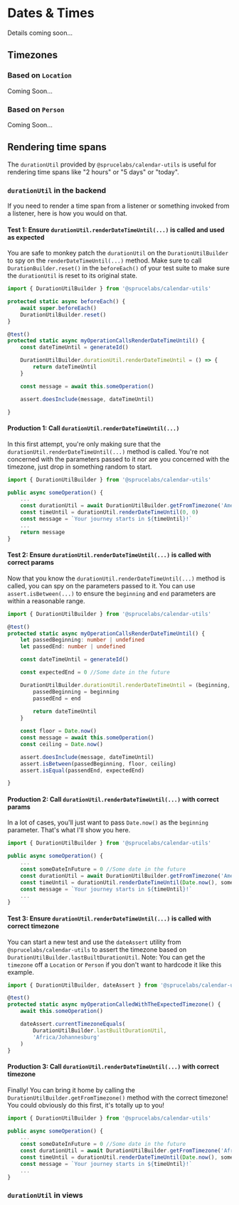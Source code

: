# Dates & Times

Details coming soon...

## Timezones

### Based on `Location`

Coming Soon...

### Based on `Person`

Coming Soon...

## Rendering time spans

The `durationUtil` provided by `@sprucelabs/calendar-utils` is useful for rendering time spans like "2 hours" or "5 days" or "today".

### `durationUtil` in the backend

If you need to render a time span from a listener or something invoked from a listener, here is how you would on that.

#### Test 1: Ensure `durationUtil.renderDateTimeUntil(...)` is called and used as expected

You are safe to monkey patch the `durationUtil` on the `DurationUtilBuilder` to spy on the `renderDateTimeUntil(...)` method. Make sure to call `DurationBuilder.reset()` in the `beforeEach()` of your test suite to make sure the `durationUtil` is reset to its original state.

```ts
import { DurationUtilBuilder } from '@sprucelabs/calendar-utils'

protected static async beforeEach() {
    await super.beforeEach()
    DurationUtilBuilder.reset()
}

@test()
protected static async myOperationCallsRenderDateTimeUntil() {
    const dateTimeUntil = generateId()

    DurationUtilBuilder.durationUtil.renderDateTimeUntil = () => {
        return dateTimeUntil
    }

    const message = await this.someOperation()

    assert.doesInclude(message, dateTimeUntil)

}
```

#### Production 1: Call `durationUtil.renderDateTimeUntil(...)`

In this first attempt, you're only making sure that the `durationUtil.renderDateTimeUntil(...)` method is called. You're not concerned with the parameters passed to it nor are you concerned with the timezone, just drop in something random to start.

```ts
import { DurationUtilBuilder } from '@sprucelabs/calendar-utils'

public async someOperation() {
    ...
    const durationUtil = await DurationUtilBuilder.getFromTimezone('America/Denver')
    const timeUntil = durationUtil.renderDateTimeUntil(0, 0)
    const message = `Your journey starts in ${timeUntil}!`
    ...
    return message
}
```

#### Test 2: Ensure `durationUtil.renderDateTimeUntil(...)` is called with correct params

Now that you know the `durationUtil.renderDateTimeUntil(...)` method is called, you can spy on the parameters passed to it. You can use `assert.isBetween(...)` to ensure the `beginning` and `end` parameters are within a reasonable range.

```ts
import { DurationUtilBuilder } from '@sprucelabs/calendar-utils'

@test()
protected static async myOperationCallsRenderDateTimeUntil() {
    let passedBeginning: number | undefined
    let passedEnd: number | undefined

    const dateTimeUntil = generateId()

    const expectedEnd = 0 //Some date in the future

    DurationUtilBuilder.durationUtil.renderDateTimeUntil = (beginning, end) => {
        passedBeginning = beginning
        passedEnd = end
        
        return dateTimeUntil
    }

    const floor = Date.now()
    const message = await this.someOperation()
    const ceiling = Date.now()

    assert.doesInclude(message, dateTimeUntil)
    assert.isBetween(passedBeginning, floor, ceiling)
    assert.isEqual(passendEnd, expectedEnd)

}
```

#### Production 2: Call `durationUtil.renderDateTimeUntil(...)` with correct params

In a lot of cases, you'll just want to pass `Date.now()` as the `beginning` parameter. That's what I'll show you here.

```ts
import { DurationUtilBuilder } from '@sprucelabs/calendar-utils'

public async someOperation() {
    ...
    const someDateInFuture = 0 //Some date in the future
    const durationUtil = await DurationUtilBuilder.getFromTimezone('America/Denver')
    const timeUntil = durationUtil.renderDateTimeUntil(Date.now(), someDateInFuture)
    const message = `Your journey starts in ${timeUntil}!`
    ...
}
```

#### Test 3: Ensure `durationUtil.renderDateTimeUntil(...)` is called with correct timezone

You can start a new test and use the `dateAssert` utility from `@sprucelabs/calendar-utils` to assert the timezone based on `DurationUtilBuilder.lastBuiltDurationUtil`. Note: You can get the `timezone` off a `Location` or `Person` if you don't want to hardcode it like this example.

```ts
import { DurationUtilBuilder, dateAssert } from '@sprucelabs/calendar-utils'

@test()
protected static async myOperationCalledWithTheExpectedTimezone() {
    await this.someOperation()

    dateAssert.currentTimezoneEquals(
        DurationUtilBuilder.lastBuiltDurationUtil,
        'Africa/Johannesburg'
    )
}

```

#### Production 3: Call `durationUtil.renderDateTimeUntil(...)` with correct timezone

Finally! You can bring it home by calling the `DurationUtilBuilder.getFromTimezone()` method with the correct timezone! You could obviously do this first, it's totally up to you!

```ts
import { DurationUtilBuilder } from '@sprucelabs/calendar-utils'

public async someOperation() {
    ...
    const someDateInFuture = 0 //Some date in the future
    const durationUtil = await DurationUtilBuilder.getFromTimezone('Africa/Johannesburg')
    const timeUntil = durationUtil.renderDateTimeUntil(Date.now(), someDateInFuture)
    const message = `Your journey starts in ${timeUntil}!`
    ...
}
```

### `durationUtil` in views

